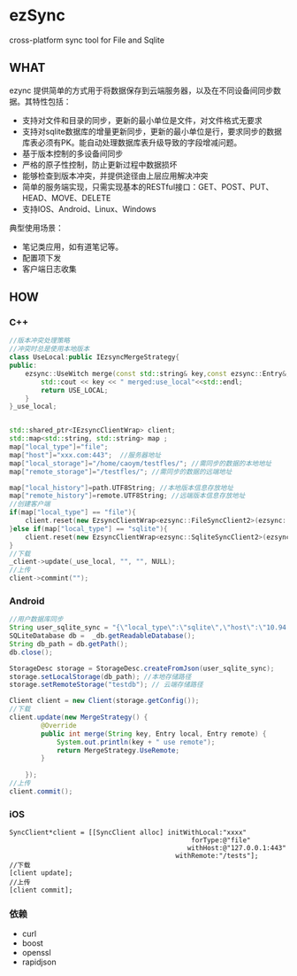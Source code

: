 # ezSync
cross-platform sync tool for File and Sqlite
## WHAT
ezync 提供简单的方式用于将数据保存到云端服务器，以及在不同设备间同步数据。其特性包括：

- 支持对文件和目录的同步，更新的最小单位是文件，对文件格式无要求
- 支持对sqlite数据库的增量更新同步，更新的最小单位是行，要求同步的数据库表必须有PK。能自动处理数据库表升级导致的字段增减问题。
- 基于版本控制的多设备间同步
- 严格的原子性控制，防止更新过程中数据损坏
- 能够检查到版本冲突，并提供途径由上层应用解决冲突
- 简单的服务端实现，只需实现基本的RESTful接口：GET、POST、PUT、HEAD、MOVE、DELETE
- 支持IOS、Android、Linux、Windows

典型使用场景：
- 笔记类应用，如有道笔记等。
- 配置项下发
- 客户端日志收集

## HOW

### C++
```CPP
//版本冲突处理策略
//冲突时总是使用本地版本
class UseLocal:public IEzsyncMergeStrategy{
public:
    ezsync::UseWitch merge(const std::string& key,const ezsync::Entry&,const ezsync::Entry&){
        std::cout << key << " merged:use_local"<<std::endl;
        return USE_LOCAL;
    }
}_use_local;


std::shared_ptr<IEzsyncClientWrap> client;
std::map<std::string, std::string> map ;
map["local_type"]="file";
map["host"]="xxx.com:443";  //服务器地址
map["local_storage"]="/home/caoym/testfles/"; //需同步的数据的本地地址
map["remote_storage"]="/testfles/"; //需同步的数据的远端地址

map["local_history"]=path.UTF8String; //本地版本信息存放地址
map["remote_history"]=remote.UTF8String; //远端版本信息存放地址
//创建客户端
if(map["local_type"] == "file"){
    client.reset(new EzsyncClientWrap<ezsync::FileSyncClient2>(ezsync::FileSyncClientBuilder2::build(map)));
}else if(map["local_type"] == "sqlite"){
    client.reset(new EzsyncClientWrap<ezsync::SqliteSyncClient2>(ezsync::SqliteSyncClientBuilder2::build(map)));
}
//下载
_client->update(_use_local, "", "", NULL);
//上传
client->commint("");
```

### Android
```JAVA
//用户数据库同步
String user_sqlite_sync = "{\"local_type\":\"sqlite\",\"host\":\"10.94.16.61:8111\",\"encrypt\":\"1\"}";
SQLiteDatabase db =  _db.getReadableDatabase();
String db_path = db.getPath();
db.close();

StorageDesc storage = StorageDesc.createFromJson(user_sqlite_sync);
storage.setLocalStorage(db_path); //本地存储路径
storage.setRemoteStorage("testdb"); // 云端存储路径

Client client = new Client(storage.getConfig());
//下载
client.update(new MergeStrategy() {
		@Override
		public int merge(String key, Entry local, Entry remote) {
			System.out.println(key + " use remote");
			return MergeStrategy.UseRemote;
		}
		
	});
//上传
client.commit();
```
### iOS
```OBJC
SyncClient*client = [[SyncClient alloc] initWithLocal:"xxxx" 
                                              forType:@"file"
                                             withHost:@"127.0.0.1:443" 
                                          withRemote:"/tests"];
//下载
[client update];
//上传
[client commit];
```
### 依赖
- curl
- boost
- openssl
- rapidjson
        
